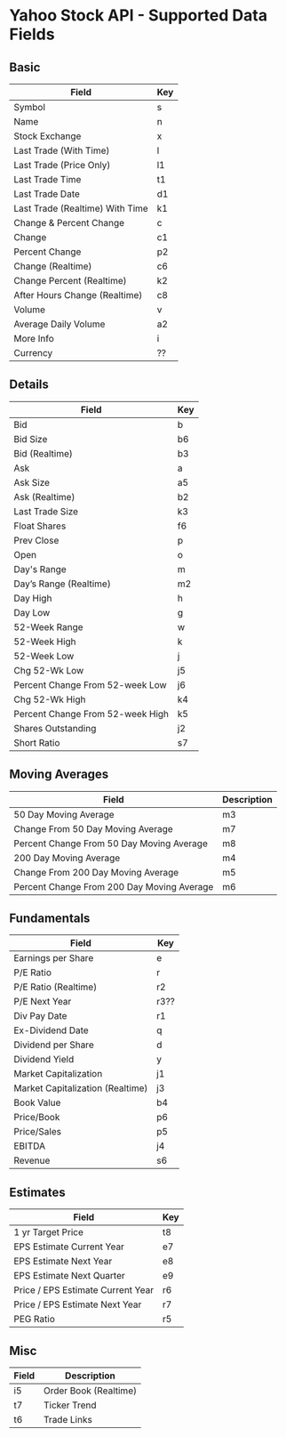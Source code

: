 # Yahoo Stock API - Supported Data Fields #

## Basic ##
Field | Key
------------- | -------------
Symbol | s
Name | n
Stock Exchange | x
Last Trade (With Time) | l
Last Trade (Price Only) | l1
Last Trade Time |  t1
Last Trade Date | d1
Last Trade (Realtime) With Time | k1
Change & Percent Change | c
Change | c1
Percent Change | p2
Change (Realtime) | c6
Change Percent (Realtime) | k2
After Hours Change (Realtime) | c8
Volume | v
Average Daily Volume | a2
More Info | i
Currency | ??

## Details ##
Field | Key
------------- | -------------
Bid | b
Bid Size | b6
Bid (Realtime) | b3
Ask | a
Ask Size | a5
Ask (Realtime) | b2
Last Trade Size | k3
Float Shares | f6
Prev Close | p
Open | o
Day's Range | m
Day’s Range (Realtime) | m2
Day High | h
Day Low | g
52-Week Range  | w
52-Week High | k
52-Week Low | j
Chg 52-Wk Low | j5
Percent Change From 52-week Low | j6
Chg 52-Wk High | k4
Percent Change From 52-week High | k5
Shares Outstanding | j2
Short Ratio | s7

## Moving Averages ##
Field | Description
------------- | -------------
50 Day Moving Average | m3
Change From 50 Day Moving Average | m7
Percent Change From 50 Day Moving Average | m8
200 Day Moving Average | m4
Change From 200 Day Moving Average | m5
Percent Change From 200 Day Moving Average | m6

## Fundamentals ## 
Field | Key
------------- | -------------
Earnings per Share | e
P/E Ratio | r
P/E Ratio (Realtime) | r2
P/E Next Year | r3??
Div Pay Date | r1
Ex-Dividend Date | q
Dividend per Share | d
Dividend Yield | y
Market Capitalization | j1
Market Capitalization (Realtime) | j3
Book Value | b4
Price/Book | p6
Price/Sales | p5
EBITDA | j4
Revenue | s6

## Estimates ## 
Field | Key
------------- | -------------
1 yr Target Price | t8
EPS Estimate Current Year | e7
EPS Estimate Next Year | e8
EPS Estimate Next Quarter | e9
Price / EPS Estimate Current Year | r6	
Price / EPS Estimate Next Year | r7
PEG Ratio | r5

## Misc ##
Field | Description
------------- | -------------
i5 |  Order Book (Realtime)
t7 |  Ticker Trend
t6 |  Trade Links




